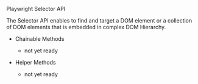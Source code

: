 Playwright Selector API

The Selector API enables to find and target a DOM element or a collection of DOM elements that is embedded in complex DOM Hierarchy.

- Chainable Methods

  - not yet ready

- Helper Methods

  - not yet ready
